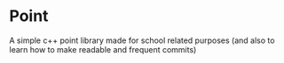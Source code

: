 # Point
A simple c++ point library made for school related purposes (and also to learn how to make readable and frequent commits)
